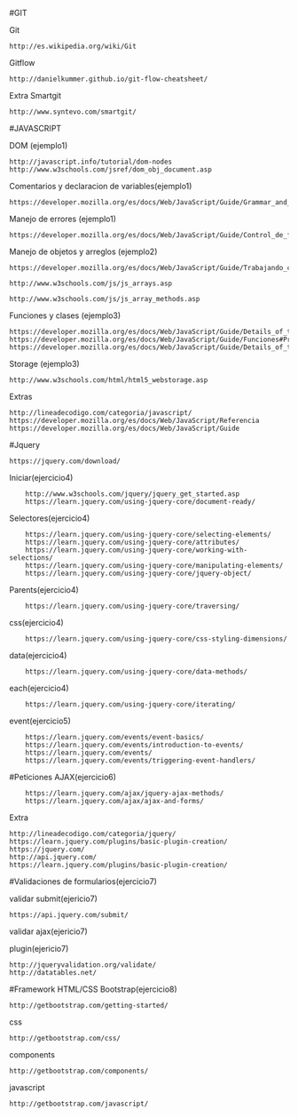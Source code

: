 #GIT

Git

	http://es.wikipedia.org/wiki/Git

Gitflow 

	http://danielkummer.github.io/git-flow-cheatsheet/

Extra Smartgit

	http://www.syntevo.com/smartgit/

#JAVASCRIPT	

DOM (ejemplo1)

	http://javascript.info/tutorial/dom-nodes
	http://www.w3schools.com/jsref/dom_obj_document.asp

Comentarios y declaracion de variables(ejemplo1)

	https://developer.mozilla.org/es/docs/Web/JavaScript/Guide/Grammar_and_types

Manejo de errores (ejemplo1)

	https://developer.mozilla.org/es/docs/Web/JavaScript/Guide/Control_de_flujo_y_manejo_de_errores

Manejo de objetos y arreglos (ejemplo2)

	https://developer.mozilla.org/es/docs/Web/JavaScript/Guide/Trabajando_con_objectos#Objetos_y_propiedades
	
	http://www.w3schools.com/js/js_arrays.asp
	
	http://www.w3schools.com/js/js_array_methods.asp

Funciones y clases (ejemplo3)

	https://developer.mozilla.org/es/docs/Web/JavaScript/Guide/Details_of_the_Object_Model
	https://developer.mozilla.org/es/docs/Web/JavaScript/Guide/Funciones#Predefined_functions
	https://developer.mozilla.org/es/docs/Web/JavaScript/Guide/Details_of_the_Object_Model

Storage (ejemplo3)

	http://www.w3schools.com/html/html5_webstorage.asp

Extras
	
	http://lineadecodigo.com/categoria/javascript/
	https://developer.mozilla.org/es/docs/Web/JavaScript/Referencia
	https://developer.mozilla.org/es/docs/Web/JavaScript/Guide

#Jquery 
	
	https://jquery.com/download/

Iniciar(ejercicio4)

		http://www.w3schools.com/jquery/jquery_get_started.asp
		https://learn.jquery.com/using-jquery-core/document-ready/

Selectores(ejercicio4)

		https://learn.jquery.com/using-jquery-core/selecting-elements/
		https://learn.jquery.com/using-jquery-core/attributes/
		https://learn.jquery.com/using-jquery-core/working-with-selections/		
		https://learn.jquery.com/using-jquery-core/manipulating-elements/
		https://learn.jquery.com/using-jquery-core/jquery-object/

Parents(ejercicio4)

		https://learn.jquery.com/using-jquery-core/traversing/

css(ejercicio4)

		https://learn.jquery.com/using-jquery-core/css-styling-dimensions/

data(ejercicio4)
	
		https://learn.jquery.com/using-jquery-core/data-methods/

each(ejercicio4)

		https://learn.jquery.com/using-jquery-core/iterating/

event(ejercicio5)

		https://learn.jquery.com/events/event-basics/
		https://learn.jquery.com/events/introduction-to-events/
		https://learn.jquery.com/events/
		https://learn.jquery.com/events/triggering-event-handlers/

#Peticiones AJAX(ejercicio6)

		https://learn.jquery.com/ajax/jquery-ajax-methods/
		https://learn.jquery.com/ajax/ajax-and-forms/		

Extra

	http://lineadecodigo.com/categoria/jquery/
	https://learn.jquery.com/plugins/basic-plugin-creation/
	https://jquery.com/
	http://api.jquery.com/
	https://learn.jquery.com/plugins/basic-plugin-creation/



#Validaciones de formularios(ejercicio7)

validar submit(ejericio7)

	https://api.jquery.com/submit/

validar ajax(ejericio7)

plugin(ejericio7)
	
	http://jqueryvalidation.org/validate/
	http://datatables.net/



#Framework HTML/CSS Bootstrap(ejercicio8)
	
	http://getbootstrap.com/getting-started/

css

	http://getbootstrap.com/css/

components

	http://getbootstrap.com/components/

javascript

	http://getbootstrap.com/javascript/